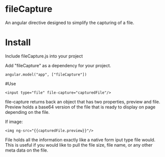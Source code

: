 # fileCapture
An angular directive designed to simplify the capturing of a file.

# Install
Include fileCapture.js into your project

Add "fileCapture" as a dependency for your project. 
```
angular.model("app", ["fileCapture"])
```

#Use
```
<input type="file" file-capture="capturedFile"/>
```

file-capture returns back an object that has two properties, preview and file. Preview holds a base64 version of the file that is ready to display on page depending on the file.

If image:
```
<img ng-src="{{capturedFile.preview}}"/>
```

File holds all the information exactly like a native form iput type file would. This is useful if you would like to pull the file size, file name, or any other meta data on the file.
